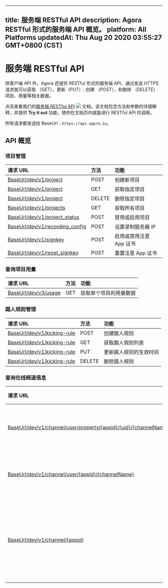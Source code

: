 
---
title: 服务端 RESTful API
description: Agora RESTful 形式的服务端 API 概览。
platform: All Platforms
updatedAt: Thu Aug 20 2020 03:55:27 GMT+0800 (CST)
---
# 服务端 RESTful API
除客户端 API 外，Agora 还提供 RESTful 形式的服务端 API，通过发送 HTTPS 请求就可以获取 （GET），更新（PUT）, 创建 （POST），和删除 （DELETE） 项目、用量等相关数据。

点击查看我们的[服务端 RESTful API](https://docs.agora.io/cn/rtc/restfulapi/) ![](https://web-cdn.agora.io/docs-files/1583736328279) 文档。该文档包含方法和参数的详细解释，并提供 **Try it out** 功能，使你在文档页内就能进行 RESTful API 的调用。

所有请求都发送给 BaseUrl：`https://api.agora.io`。

## API 概览

### 项目管理

| 请求 URL                                                     | 方法   | 功能                    |
| :----------------------------------------------------------- | :----- | :---------------------- |
| [BaseUrl/dev/v1/project](https://docs.agora.io/cn/rtc/restfulapi/?_ga=2.218864153.1695148571.1593515861-1969480941.1589793536#/%E9%A1%B9%E7%9B%AE%E7%AE%A1%E7%90%86/createProject) | POST   | 创建新项目              |
| [BaseUrl/dev/v1/project](https://docs.agora.io/cn/rtc/restfulapi/?_ga=2.218864153.1695148571.1593515861-1969480941.1589793536#/%E9%A1%B9%E7%9B%AE%E7%AE%A1%E7%90%86/getProject) | GET    | 获取指定项目            |
| [BaseUrl/dev/v1/project](https://docs.agora.io/cn/rtc/restfulapi/?_ga=2.218864153.1695148571.1593515861-1969480941.1589793536#/%E9%A1%B9%E7%9B%AE%E7%AE%A1%E7%90%86/deleteProject) | DELETE | 删除指定项目            |
| [BaseUrl/dev/v1/projects](https://docs.agora.io/cn/rtc/restfulapi/?_ga=2.218864153.1695148571.1593515861-1969480941.1589793536#/%E9%A1%B9%E7%9B%AE%E7%AE%A1%E7%90%86/getProjects) | GET    | 获取所有项目            |
| [BaseUrl/dev/v1/project_status](https://docs.agora.io/cn/rtc/restfulapi/?_ga=2.218864153.1695148571.1593515861-1969480941.1589793536#/%E9%A1%B9%E7%9B%AE%E7%AE%A1%E7%90%86/changeProjectStatus) | POST   | 禁用或启用项目          |
| [BaseUrl/dev/v1/recording_config](https://docs.agora.io/cn/rtc/restfulapi/?_ga=2.218864153.1695148571.1593515861-1969480941.1589793536#/%E9%A1%B9%E7%9B%AE%E7%AE%A1%E7%90%86/setRecordingServer) | POST   | 设置录制服务器 IP       |
| [BaseUrl/dev/v1/signkey](https://docs.agora.io/cn/rtc/restfulapi/?_ga=2.218864153.1695148571.1593515861-1969480941.1589793536#/%E9%A1%B9%E7%9B%AE%E7%AE%A1%E7%90%86/changeSignKey) | POST   | 启用或禁用注意 App 证书 |
| [BaseUrl/dev/v1/reset_signkey](https://docs.agora.io/cn/rtc/restfulapi/?_ga=2.218864153.1695148571.1593515861-1969480941.1589793536#/%E9%A1%B9%E7%9B%AE%E7%AE%A1%E7%90%86/resetSignKey) | POST   | 重置注意 App 证书       |



### 查询项目用量

| 请求 URL                                                     | 方法 | 功能                   |
| :----------------------------------------------------------- | :--- | :--------------------- |
| [BaseUrl/dev/v3/usage](https://docs.agora.io/cn/rtc/restfulapi/?_ga=2.218864153.1695148571.1593515861-1969480941.1589793536#/%E6%9F%A5%E8%AF%A2%E9%A1%B9%E7%9B%AE%E7%94%A8%E9%87%8F/getProjectUsagesV3) | GET  | 获取单个项目的用量数据 |



### 踢人规则管理

| 请求 URL                                                     | 方法   | 功能                   |
| :----------------------------------------------------------- | :----- | :--------------------- |
| [BaseUrl/dev/v1/kicking-rule](https://docs.agora.io/cn/rtc/restfulapi/?_ga=2.218864153.1695148571.1593515861-1969480941.1589793536#/%E8%B8%A2%E4%BA%BA%E8%A7%84%E5%88%99%E7%AE%A1%E7%90%86/createKickingRule) | POST   | 创建踢人规则           |
| [BaseUrl/dev/v1/kicking-rule](https://docs.agora.io/cn/rtc/restfulapi/?_ga=2.218864153.1695148571.1593515861-1969480941.1589793536#/%E8%B8%A2%E4%BA%BA%E8%A7%84%E5%88%99%E7%AE%A1%E7%90%86/listKickingRule) | GET    | 获取踢人规则列表       |
| [BaseUrl/dev/v1/kicking-rule](https://docs.agora.io/cn/rtc/restfulapi/?_ga=2.218864153.1695148571.1593515861-1969480941.1589793536#/%E8%B8%A2%E4%BA%BA%E8%A7%84%E5%88%99%E7%AE%A1%E7%90%86/updateKickingRule) | PUT    | 更新踢人规则的生效时间 |
| [BaseUrl/dev/v1/kicking-rule](https://docs.agora.io/cn/rtc/restfulapi/?_ga=2.218864153.1695148571.1593515861-1969480941.1589793536#/%E8%B8%A2%E4%BA%BA%E8%A7%84%E5%88%99%E7%AE%A1%E7%90%86/deleteKickingRule) | DELETE | 删除踢人规则           |



### 查询在线频道信息

| 请求 URL                                                     | 方法 | 功能                 |
| :----------------------------------------------------------- | :--- | :------------------- |
| [BaseUrl/dev/v1/channel/user/property/{appid}/{uid}/{channelName}](https://docs.agora.io/cn/rtc/restfulapi/?_ga=2.218864153.1695148571.1593515861-1969480941.1589793536#/%E6%9F%A5%E8%AF%A2%E5%9C%A8%E7%BA%BF%E9%A2%91%E9%81%93%E4%BF%A1%E6%81%AF/userProperty) | GET  | 查询用户状态         |
| [BaseUrl/dev/v1/channel/user/{appid}/{channelName}](https://docs.agora.io/cn/rtc/restfulapi/?_ga=2.218864153.1695148571.1593515861-1969480941.1589793536#/%E6%9F%A5%E8%AF%A2%E5%9C%A8%E7%BA%BF%E9%A2%91%E9%81%93%E4%BF%A1%E6%81%AF/userList) | GET  | 获取用户列表         |
| [BaseUrl/dev/v1/channel/{appid}](https://docs.agora.io/cn/rtc/restfulapi/?_ga=2.218864153.1695148571.1593515861-1969480941.1589793536#/%E6%9F%A5%E8%AF%A2%E5%9C%A8%E7%BA%BF%E9%A2%91%E9%81%93%E4%BF%A1%E6%81%AF/channelList) | GET  | 分页查询项目的频道列表 |
